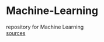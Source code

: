 # Machine-Learning
repository for Machine Learning \
[sources](https://services.informatik.hs-mannheim.de/~fischer/lectures/MLE_Files/material.html)

